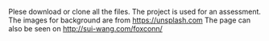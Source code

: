 Plese download or clone all the files.
The project is used for an assessment.
The images for background are from https://unsplash.com
The page can also be seen on http://sui-wang.com/foxconn/
